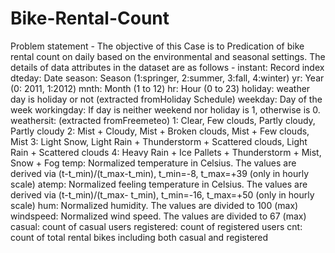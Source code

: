 # Bike-Rental-Count
 Problem statement - The objective of this Case is to Predication of bike rental count on daily based on the environmental and seasonal settings. The details of data attributes in the dataset are as follows - instant: Record index dteday: Date season: Season (1:springer, 2:summer, 3:fall, 4:winter) yr: Year (0: 2011, 1:2012) mnth: Month (1 to 12) hr: Hour (0 to 23) holiday: weather day is holiday or not (extracted fromHoliday Schedule) weekday: Day of the week workingday: If day is neither weekend nor holiday is 1, otherwise is 0. weathersit: (extracted fromFreemeteo) 1: Clear, Few clouds, Partly cloudy, Partly cloudy 2: Mist + Cloudy, Mist + Broken clouds, Mist + Few clouds, Mist 3: Light Snow, Light Rain + Thunderstorm + Scattered clouds, Light Rain + Scattered clouds 4: Heavy Rain + Ice Pallets + Thunderstorm + Mist, Snow + Fog temp: Normalized temperature in Celsius. The values are derived via (t-t_min)/(t_max-t_min), t_min=-8, t_max=+39 (only in hourly scale) atemp: Normalized feeling temperature in Celsius. The values are derived via (t-t_min)/(t_max- t_min), t_min=-16, t_max=+50 (only in hourly scale) hum: Normalized humidity. The values are divided to 100 (max) windspeed: Normalized wind speed. The values are divided to 67 (max) casual: count of casual users registered: count of registered users cnt: count of total rental bikes including both casual and registered
